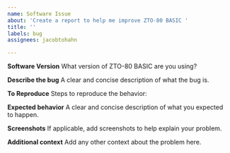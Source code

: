 ```yaml
---
name: Software Issue
about: 'Create a report to help me improve ZTO-80 BASIC '
title: ''
labels: bug
assignees: jacobtohahn

---
```


**Software Version**
What version of ZTO-80 BASIC are you using?

**Describe the bug**
A clear and concise description of what the bug is.

**To Reproduce**
Steps to reproduce the behavior:

**Expected behavior**
A clear and concise description of what you expected to happen.

**Screenshots**
If applicable, add screenshots to help explain your problem.

**Additional context**
Add any other context about the problem here.
